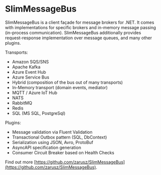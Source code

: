 # SlimMessageBus

SlimMessageBus is a client façade for message brokers for .NET.
It comes with implementations for specific brokers and in-memory message passing (in-process communication).
SlimMessageBus additionally provides request-response implementation over message queues, and many other plugins.

Transports:

- Amazon SQS/SNS
- Apache Kafka
- Azure Event Hub
- Azure Service Bus
- Hybrid (composition of the bus out of many transports)
- In-Memory transport (domain events, mediator)
- MQTT / Azure IoT Hub
- NATS
- RabbitMQ
- Redis
- SQL (MS SQL, PostgreSql)

Plugins:

- Message validation via Fluent Validation
- Transactional Outbox pattern (SQL, DbContext)
- Serialization using JSON, Avro, ProtoBuf
- AsyncAPI specification generation
- Consumer Circuit Breaker based on Health Checks

Find out more [https://github.com/zarusz/SlimMessageBus](https://github.com/zarusz/SlimMessageBus).
